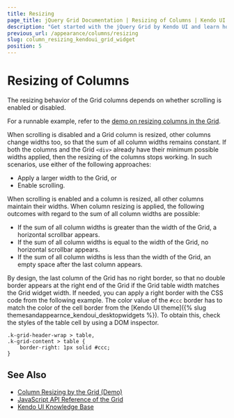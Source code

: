 ```yaml
---
title: Resizing
page_title: jQuery Grid Documentation | Resizing of Columns | Kendo UI
description: "Get started with the jQuery Grid by Kendo UI and learn how to enable column resizing in order to modify the width of columns."
previous_url: /appearance/columns/resizing
slug: column_resizing_kendoui_grid_widget
position: 5
---
```


# Resizing of Columns

The resizing behavior of the Grid columns depends on whether scrolling is enabled or disabled.

For a runnable example, refer to the [demo on resizing columns in the Grid](https://demos.telerik.com/kendo-ui/grid/column-resizing).

When scrolling is disabled and a Grid column is resized, other columns change widths too, so that the sum of all column widths remains constant. If both the columns and the Grid `<div>` already have their minimum possible widths applied, then the resizing of the columns stops working. In such scenarios, use either of the following approaches:
* Apply a larger width to the Grid, or
* Enable scrolling.

When scrolling is enabled and a column is resized, all other columns maintain their widths. When column resizing is applied, the following outcomes with regard to the sum of all column widths are possible:
* If the sum of all column widths is greater than the width of the Grid, a horizontal scrollbar appears.
* If the sum of all column widths is equal to the width of the Grid, no horizontal scrollbar appears.
* If the sum of all column widths is less than the width of the Grid, an empty space after the last column appears.

By design, the last column of the Grid has no right border, so that no double border appears at the right end of the Grid if the Grid table width matches the Grid widget width. If needed, you can apply a right border with the CSS code from the following example. The color value of the `#ccc` border has to match the color of the cell border from the [Kendo UI theme]({% slug themesandappearnce_kendoui_desktopwidgets %}). To obtain this, check the styles of the table cell by using a DOM inspector.

    .k-grid-header-wrap > table,
    .k-grid-content > table {
        border-right: 1px solid #ccc;
    }

## See Also

* [Column Resizing by the Grid (Demo)](https://demos.telerik.com/kendo-ui/grid/column-resizing)
* [JavaScript API Reference of the Grid](/api/javascript/ui/grid)
* [Kendo UI Knowledge Base](/knowledge-base)
